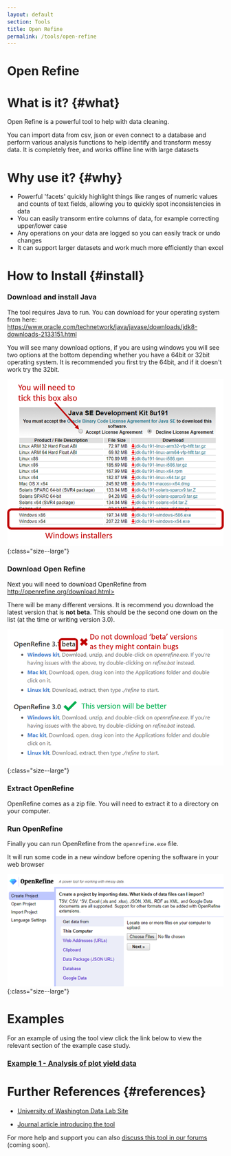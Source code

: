 ```yaml
---
layout: default
section: Tools
title: Open Refine
permalink: /tools/open-refine
---
```


# Open Refine

# What is it? {#what}

Open Refine is a powerful tool to help with data cleaning.

You can import data from csv, json or even connect to a database and perform various analysis functions to help identify and transform messy data.
It is completely free, and works offline line with large datasets

# Why use it? {#why}

- Powerful 'facets' quickly highlight things like ranges of numeric values and counts of text fields, allowing you to quickly spot inconsistencies in data
- You can easily transorm entire columns of data, for example correcting upper/lower case
- Any operations on your data are logged so you can easily track or undo changes
- It can support larger datasets and work much more efficiently than excel

# How to Install {#install}

### Download and install Java

The tool requires Java to run. You can download for your operating system from here: <a href="https://www.oracle.com/technetwork/java/javase/downloads/jdk8-downloads-2133151.html" target="_blank">https://www.oracle.com/technetwork/java/javase/downloads/jdk8-downloads-2133151.html</a>

You will see many download options, if you are using windows you will see two options at the bottom depending whether you have a 64bit or 32bit operating system.
It is recommended you first try the 64bit, and if it doesn't work try the 32bit.

![image](/assets/images/OpenRefine/JavaDownload.png){:class="size--large"}

### Download Open Refine

Next you will need to download OpenRefine from <a href="http://openrefine.org/download.html" target="_blank">http://openrefine.org/download.html>

There will be many different versions. It is recommend you download the latest version that is **not beta**. This should be the second one down on the list (at the time or writing version 3.0).

![image](/assets/images/OpenRefine/OpenRefineDownload.png){:class="size--large"}

### Extract OpenRefine

OpenRefine comes as a zip file. You will need to extract it to a directory on your computer.

### Run OpenRefine

Finally you can run OpenRefine from the `openrefine.exe` file.

It will run some code in a new window before opening the software in your web browser

![image](/assets/images/OpenRefine/OpenRefineStartScreen.png){:class="size--large"}

# Examples

For an example of using the tool view click the link below to view the relevant section of the example case study.

### [Example 1 - Analysis of plot yield data](/case-study/farmer-plot-trials/step-3)

# Further References {#references}

- [University of Washington Data Lab Site](https://idl.cs.washington.edu/papers/voyager)

- [Journal article introducing the tool](http://idl.cs.washington.edu/files/2017-Voyager2-CHI.pdf)

For more help and support you can also [discuss this tool in our forums]() (coming soon).
